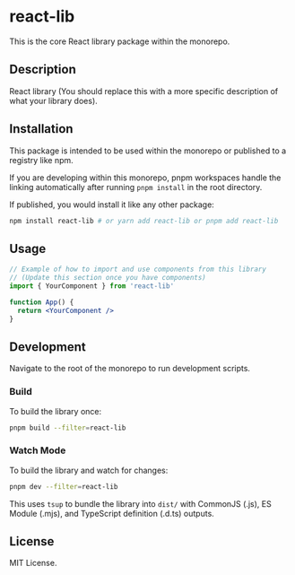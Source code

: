 # react-lib

This is the core React library package within the monorepo.

## Description

React library (You should replace this with a more specific description of what your library does).

## Installation

This package is intended to be used within the monorepo or published to a registry like npm.

If you are developing within this monorepo, pnpm workspaces handle the linking automatically after running `pnpm install` in the root directory.

If published, you would install it like any other package:

```bash
npm install react-lib # or yarn add react-lib or pnpm add react-lib
```

## Usage

```jsx
// Example of how to import and use components from this library
// (Update this section once you have components)
import { YourComponent } from 'react-lib'

function App() {
  return <YourComponent />
}
```

## Development

Navigate to the root of the monorepo to run development scripts.

### Build

To build the library once:

```bash
pnpm build --filter=react-lib
```

### Watch Mode

To build the library and watch for changes:

```bash
pnpm dev --filter=react-lib
```

This uses `tsup` to bundle the library into `dist/` with CommonJS (.js), ES Module (.mjs), and TypeScript definition (.d.ts) outputs.

## License

MIT License.
